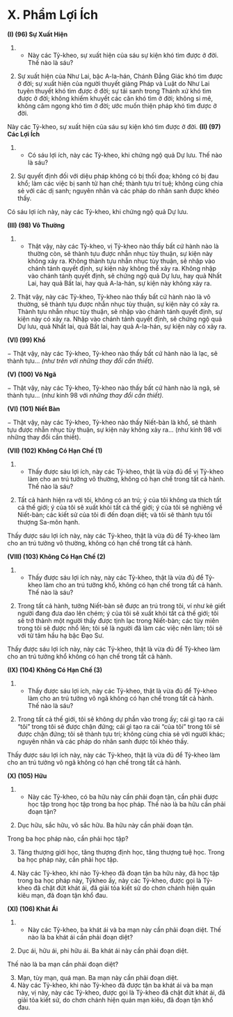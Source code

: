 # X. Phẩm Lợi Ích

**(I) (96) Sự Xuất Hiện**

1. - Này các Tỷ-kheo, sự xuất hiện của sáu sự kiện khó tìm được ở đời. Thế nào là sáu?

2. Sự xuất hiện của Như Lai, bậc A-la-hán, Chánh Ðẳng Giác khó tìm được ở đời; sự xuất hiện của
người thuyết giảng Pháp và Luật do Như Lai tuyên thuyết khó tìm được ở đời; sự tái sanh trong Thánh
xứ khó tìm được ở đời; không khiếm khuyết các căn khó tìm ở đời; không si mê, không câm ngọng khó
tìm ở đời; ước muốn thiện pháp khó tìm được ở đời.

Này các Tỷ-kheo, sự xuất hiện của sáu sự kiện khó tìm được ở đời.
**(II) (97) Các Lợi Ích**

1. - Có sáu lợi ích, này các Tỷ-kheo, khi chứng ngộ quả Dự lưu. Thế nào là sáu?

2. Sự quyết định đối với diệu pháp không có bị thối đọa; không có bị đau khổ; làm các việc bị sanh tử
hạn chế; thành tựu trí tuệ; không cùng chia sẻ với các dị sanh; nguyên nhân và các pháp do nhân sanh
được khéo thấy.

Có sáu lợi ích này, này các Tỷ-kheo, khi chứng ngộ quả Dự lưu.

**(III) (98) Vô Thường**

1. - Thật vậy, này các Tỷ-kheo, vị Tỷ-kheo nào thấy bất cứ hành nào là thường còn, sẽ thành tựu được
nhẫn nhục tùy thuận, sự kiện này không xảy ra. Không thành tựu nhẫn nhục tùy thuận, sẽ nhập vào
chánh tánh quyết định, sự kiện này không thể xảy ra. Không nhập vào chánh tánh quyết định, sẽ chứng
ngộ quả Dự lưu, hay quả Nhất Lai, hay quả Bất lai, hay quả A-la-hán, sự kiện này không xảy ra.

2. Thật vậy, này các Tỷ-kheo, Tỷ-kheo nào thấy bất cứ hành nào là vô thường, sẽ thành tựu được nhẫn
nhục tùy thuận, sự kiện này có xảy ra. Thành tựu nhẫn nhục tùy thuận, sẽ nhập vào chánh tánh quyết
định, sự kiện này có xảy ra. Nhập vào chánh tánh quyết định, sẽ chứng ngộ quả Dự lưu, quả Nhất lai,
quả Bất lai, hay quả A-la-hán, sự kiện này có xảy ra.

**(VI) (99) Khổ**

− Thật vậy, này các Tỷ-kheo, Tỷ-kheo nào thấy bất cứ hành nào là lạc, sẽ thành tựu... _(như trên với_
_những thay đổi cần thiết)._

**(V) (100) Vô Ngã**

− Thật vậy, này các Tỷ-kheo, Tỷ-kheo nào thấy bất cứ hành nào là ngã, sẽ thành tựu... (như kinh 98 với
_những thay đổi cần thiết)._

**(VI) (101) Niết Bàn**

− Thật vậy, này các Tỷ-kheo, Tỷ-kheo nào thấy Niết-bàn là khổ, sẽ thành tựu được nhẫn nhục tùy thuận,
sự kiện này không xảy ra... (như kinh 98 với những thay đổi cần thiết).

**(VII) (102) Không Có Hạn Chế (1)**

1. - Thấy được sáu lợi ích, này các Tỷ-kheo, thật là vừa đủ để vị Tỷ-kheo làm cho an trú tưởng vô
thường, không có hạn chế trong tất cả hành. Thế nào là sáu?

2. Tất cả hành hiện ra với tôi, không có an trú; ý của tôi không ưa thích tất cả thế giới; ý của tôi sẽ xuất
khỏi tất cả thế giới; ý của tôi sẽ nghiêng về Niết-bàn; các kiết sử của tôi đi đến đoạn diệt; và tôi sẽ thành
tựu tối thượng Sa-môn hạnh.

Thấy được sáu lợi ích này, này các Tỷ-kheo, thật là vừa đủ để Tỷ-kheo làm cho an trú tưởng vô thường,
không có hạn chế trong tất cả hành.

**(VIII) (103) Không Có Hạn Chế (2)**
1. - Thấy được sáu lợi ích này, này các Tỷ-kheo, thật là vừa đủ để Tỷ-kheo làm cho an trú tưởng khổ,
không có hạn chế trong tất cả hành. Thế nào là sáu?

2. Trong tất cả hành, tưởng Niết-bàn sẽ được an trú trong tôi, ví như kẻ giết người đang đưa dao lên
chém; ý của tôi sẽ xuất khỏi tất cả thế giới; tôi sẽ trở thành một người thấy được tịnh lạc trong Niết-bàn;
các tùy miên trong tôi sẽ được nhổ lên; tôi sẽ là người đã làm các việc nên làm; tôi sẽ với từ tâm hầu hạ
bậc Ðạo Sư.

Thấy được sáu lợi ích này, này các Tỷ-kheo, thật là vừa đủ để Tỷ-kheo làm cho an trú tưởng khổ không
có hạn chế trong tất cả hành.

**(IX) (104) Không Có Hạn Chế (3)**

1. - Thấy được sáu lợi ích, này các Tỷ-kheo, thật là vừa đủ để Tỷ-kheo làm cho an trú tưởng vô ngã
không có hạn chế trong tất cả hành. Thế nào là sáu?

2. Trong tất cả thế giới, tôi sẽ không dự phần vào trong ấy; cái gì tạo ra cái “tôi” trong tôi sẽ được chận
đứng; cái gì tạo ra cái “của tôi” trong tôi sẽ được chận đứng; tôi sẽ thành tựu trí; không cùng chia sẻ với
người khác; nguyên nhân và các pháp do nhân sanh được tôi khéo thấy.

Thấy được sáu lợi ích này, này các Tỷ-kheo, thật là vừa đủ để Tỷ-kheo làm cho an trú tưởng vô ngã
không có hạn chế trong tất cả hành.

**(X) (105) Hữu**

1. - Này các Tỷ-kheo, có ba hữu này cần phải đoạn tận, cần phải được học tập trong học tập trong ba học
pháp. Thế nào là ba hữu cần phải đoạn tận?

2. Dục hữu, sắc hữu, vô sắc hữu. Ba hữu này cần phải đoạn tận.

Trong ba học pháp nào, cần phải học tập?

3. Tăng thượng giới học, tăng thượng định học, tăng thượng tuệ học. Trong ba học pháp này, cần phải
học tập.

4. Này các Tỷ-kheo, khi nào Tỷ-kheo đã đoạn tận ba hữu này, đã học tập trong ba học pháp này, Tỷkheo ấy, này các Tỷ-kheo, được gọi là Tỷ-kheo đã chặt đứt khát ái, đã giải tỏa kiết sử do chơn chánh
hiện quán kiêu mạn, đã đoạn tận khổ đau.

**(XI) (106) Khát Ái**

1. - Này các Tỷ-kheo, ba khát ái và ba mạn này cần phải đoạn diệt. Thế nào là ba khát ái cần phải đoạn
diệt?

2. Dục ái, hữu ái, phi hữu ái. Ba khát ái này cần phải đoạn diệt.

Thế nào là ba mạn cần phải đoạn diệt?

3. Mạn, tùy mạn, quá mạn. Ba mạn này cần phải đoạn diệt.
4. Này các Tỷ-kheo, khi nào Tỷ-kheo đã được tận ba khát ái và ba mạn này, vị này, này các Tỷ-kheo,
được gọi là Tỷ-kheo đã chặt đứt khát ái, đã giải tỏa kiết sử, do chơn chánh hiện quán mạn kiêu, đã đoạn
tận khổ đau.

